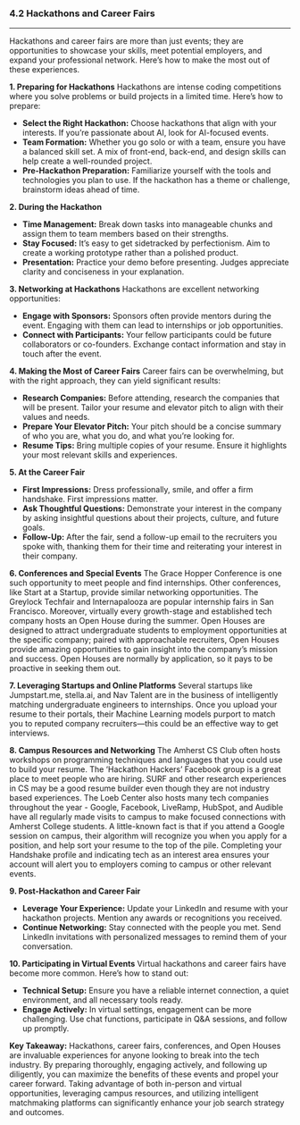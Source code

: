 ### 4.2 Hackathons and Career Fairs

---

Hackathons and career fairs are more than just events; they are opportunities to showcase your skills, meet potential employers, and expand your professional network. Here’s how to make the most out of these experiences.

**1. Preparing for Hackathons**
Hackathons are intense coding competitions where you solve problems or build projects in a limited time. Here’s how to prepare:
- **Select the Right Hackathon:** Choose hackathons that align with your interests. If you’re passionate about AI, look for AI-focused events.
- **Team Formation:** Whether you go solo or with a team, ensure you have a balanced skill set. A mix of front-end, back-end, and design skills can help create a well-rounded project.
- **Pre-Hackathon Preparation:** Familiarize yourself with the tools and technologies you plan to use. If the hackathon has a theme or challenge, brainstorm ideas ahead of time.

**2. During the Hackathon**
- **Time Management:** Break down tasks into manageable chunks and assign them to team members based on their strengths.
- **Stay Focused:** It’s easy to get sidetracked by perfectionism. Aim to create a working prototype rather than a polished product.
- **Presentation:** Practice your demo before presenting. Judges appreciate clarity and conciseness in your explanation.

**3. Networking at Hackathons**
Hackathons are excellent networking opportunities:
- **Engage with Sponsors:** Sponsors often provide mentors during the event. Engaging with them can lead to internships or job opportunities.
- **Connect with Participants:** Your fellow participants could be future collaborators or co-founders. Exchange contact information and stay in touch after the event.

**4. Making the Most of Career Fairs**
Career fairs can be overwhelming, but with the right approach, they can yield significant results:
- **Research Companies:** Before attending, research the companies that will be present. Tailor your resume and elevator pitch to align with their values and needs.
- **Prepare Your Elevator Pitch:** Your pitch should be a concise summary of who you are, what you do, and what you’re looking for.
- **Resume Tips:** Bring multiple copies of your resume. Ensure it highlights your most relevant skills and experiences.

**5. At the Career Fair**
- **First Impressions:** Dress professionally, smile, and offer a firm handshake. First impressions matter.
- **Ask Thoughtful Questions:** Demonstrate your interest in the company by asking insightful questions about their projects, culture, and future goals.
- **Follow-Up:** After the fair, send a follow-up email to the recruiters you spoke with, thanking them for their time and reiterating your interest in their company.

**6. Conferences and Special Events**
The Grace Hopper Conference is one such opportunity to meet people and find internships. Other conferences, like Start at a Startup, provide similar networking opportunities. The Greylock Techfair and Internapalooza are popular internship fairs in San Francisco. Moreover, virtually every growth-stage and established tech company hosts an Open House during the summer. Open Houses are designed to attract undergraduate students to employment opportunities at the specific company; paired with approachable recruiters, Open Houses provide amazing opportunities to gain insight into the company’s mission and success. Open Houses are normally by application, so it pays to be proactive in seeking them out.

**7. Leveraging Startups and Online Platforms**
Several startups like Jumpstart.me, stella.ai, and Nav Talent are in the business of intelligently matching undergraduate engineers to internships. Once you upload your resume to their portals, their Machine Learning models purport to match you to reputed company recruiters—this could be an effective way to get interviews.

**8. Campus Resources and Networking**
The Amherst CS Club often hosts workshops on programming techniques and languages that you could use to build your resume. The ‘Hackathon Hackers’ Facebook group is a great place to meet people who are hiring. SURF and other research experiences in CS may be a good resume builder even though they are not industry based experiences. The Loeb Center also hosts many tech companies throughout the year - Google, Facebook, LiveRamp, HubSpot, and Audible have all regularly made visits to campus to make focused connections with Amherst College students. A little-known fact is that if you attend a Google session on campus, their algorithm will recognize you when you apply for a position, and help sort your resume to the top of the pile. Completing your Handshake profile and indicating tech as an interest area ensures your account will alert you to employers coming to campus or other relevant events.

**9. Post-Hackathon and Career Fair**
- **Leverage Your Experience:** Update your LinkedIn and resume with your hackathon projects. Mention any awards or recognitions you received.
- **Continue Networking:** Stay connected with the people you met. Send LinkedIn invitations with personalized messages to remind them of your conversation.

**10. Participating in Virtual Events**
Virtual hackathons and career fairs have become more common. Here’s how to stand out:
- **Technical Setup:** Ensure you have a reliable internet connection, a quiet environment, and all necessary tools ready.
- **Engage Actively:** In virtual settings, engagement can be more challenging. Use chat functions, participate in Q&A sessions, and follow up promptly.

**Key Takeaway:**
Hackathons, career fairs, conferences, and Open Houses are invaluable experiences for anyone looking to break into the tech industry. By preparing thoroughly, engaging actively, and following up diligently, you can maximize the benefits of these events and propel your career forward. Taking advantage of both in-person and virtual opportunities, leveraging campus resources, and utilizing intelligent matchmaking platforms can significantly enhance your job search strategy and outcomes.
